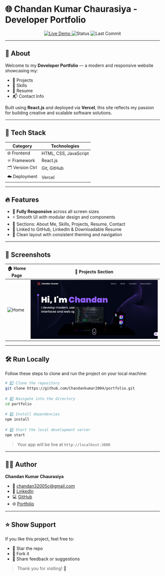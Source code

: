 
# 🌐 Chandan Kumar Chaurasiya - Developer Portfolio

<p align="center">
  <a href="https://chandan-portfolio-tau.vercel.app/" target="_blank">
    <img src="https://img.shields.io/badge/🔗 Live Demo-black?style=for-the-badge&logo=vercel&logoColor=white" alt="Live Demo" />
  </a>
  <img src="https://img.shields.io/badge/📡 Status-Online-brightgreen?style=for-the-badge" alt="Status" />
  <img src="https://img.shields.io/github/last-commit/Chandankumar2004/portfolio?style=for-the-badge&color=blue" alt="Last Commit" />
</p>

---

## 📌 About

Welcome to my **Developer Portfolio** — a modern and responsive website showcasing my:

- 🌟 Projects  
- 🧠 Skills  
- 📄 Resume  
- 📬 Contact Info  

Built using **React.js** and deployed via **Vercel**, this site reflects my passion for building creative and scalable software solutions.

---

## 🚀 Tech Stack

| Category         | Technologies                          |
|------------------|---------------------------------------|
| 🌐 Frontend      | HTML, CSS, JavaScript                 |
| ⚛️ Framework     | React.js                              |
| 🗂️ Version Ctrl  | Git, GitHub                           |
| ☁️ Deployment    | Vercel                                |

---

## 🔥 Features

- 📱 **Fully Responsive** across all screen sizes  
- ⚡ Smooth UI with modular design and components  
- 🧩 Sections: About Me, Skills, Projects, Resume, Contact  
- 🔗 Linked to GitHub, LinkedIn & Downloadable Resume  
- 🌙 Clean layout with consistent theming and navigation

---

## 📸 Screenshots

| 🏠 Home Page | 💼 Projects Section |
|--------------|---------------------|
| ![Home]() | ![Projects](https://github.com/Chandankumar2004/chandan-portfolio/blob/c68b1d22db1685cbc208eb786565edc53ca9ee7d/Screenshot%202025-07-11%20114052.png) |

---

## 🛠️ Run Locally

Follow these steps to clone and run the project on your local machine:

```bash
# 1️⃣ Clone the repository
git clone https://github.com/Chandankumar2004/portfolio.git

# 2️⃣ Navigate into the directory
cd portfolio

# 3️⃣ Install dependencies
npm install

# 4️⃣ Start the local development server
npm start
```

> Your app will be live at `http://localhost:3000`

---

## 👨‍💻 Author

**Chandan Kumar Chaurasiya**

- 📧 [chandan32005c@gmail.com](mailto:chandan32005c@gmail.com)  
- 🔗 [LinkedIn](https://www.linkedin.com/in/chandan2004)  
- 💻 [GitHub](https://github.com/Chandankumar2004)  
- 🌐 [Portfolio](https://chandan-portfolio-tau.vercel.app/)

---

## ⭐ Show Support

If you like this project, feel free to:

- 🌟 Star the repo  
- 🍴 Fork it  
- 💬 Share feedback or suggestions

> Thank you for visiting! 🙏
